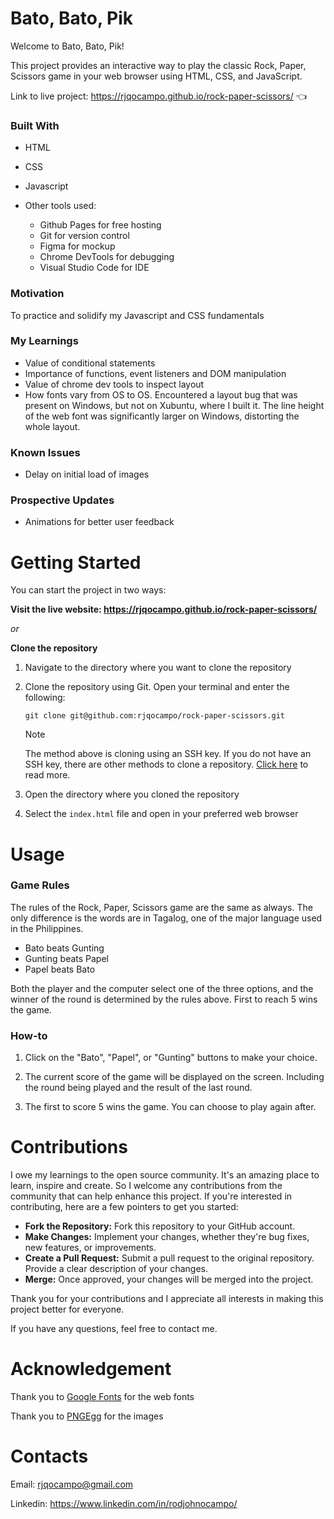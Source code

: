 # Bato, Bato, Pik

Welcome to Bato, Bato, Pik!

This project provides an interactive way to play the classic Rock, Paper, Scissors game in your web browser using HTML, CSS, and JavaScript.

Link to live project: https://rjqocampo.github.io/rock-paper-scissors/ :point_left:

### Built With
* HTML
* CSS
* Javascript
* Other tools used:
  
  * Github Pages for free hosting
  * Git for version control
  * Figma for mockup
  * Chrome DevTools for debugging
  * Visual Studio Code for IDE

### Motivation
To practice and solidify my Javascript and CSS fundamentals

### My Learnings
* Value of conditional statements
* Importance of functions, event listeners and DOM manipulation
* Value of chrome dev tools to inspect layout
* How fonts vary from OS to OS. Encountered a layout bug that was present on Windows, but not on Xubuntu, where I built it. The line height of the web font was significantly larger on Windows, distorting the whole layout.  

### Known Issues
* Delay on initial load of images

### Prospective Updates
* Animations for better user feedback

# Getting Started
You can start the project in two ways:

**Visit the live website: https://rjqocampo.github.io/rock-paper-scissors/**
  
_or_

**Clone the repository**

  1. Navigate to the directory where you want to clone the repository
  2. Clone the repository using Git. Open your terminal and enter the following:

      ```
     git clone git@github.com:rjqocampo/rock-paper-scissors.git
      ```
      > [!NOTE]  
      > The method above is cloning using an SSH key. If you do not have an SSH key, there are other methods to clone a repository. [Click here](https://docs.github.com/en/repositories/creating-and-managing-repositories/cloning-a-repository) to read more.

  4. Open the directory where you cloned the repository
  5. Select the `index.html` file and open in your preferred web browser

# Usage
### Game Rules

The rules of the Rock, Paper, Scissors game are the same as always. The only difference is the words are in Tagalog, one of the major language used in the Philippines.

* Bato beats Gunting
* Gunting beats Papel
* Papel beats Bato

Both the player and the computer select one of the three options, and the winner of the round is determined by the rules above. First to reach 5 wins the game.

### How-to

1. Click on the "Bato", "Papel", or "Gunting" buttons to make your choice.

2. The current score of the game will be displayed on the screen. Including the round being played and the result of the last round.

3. The first to score 5 wins the game. You can choose to play again after. 

# Contributions

I owe my learnings to the open source community. It's an amazing place to learn, inspire and create.  So I welcome any contributions from the community that can help enhance this project. If you're interested in contributing, here are a few pointers to get you started:

* **Fork the Repository:** Fork this repository to your GitHub account.
* **Make Changes:** Implement your changes, whether they're bug fixes, new features, or improvements.
* **Create a Pull Request:** Submit a pull request to the original repository. Provide a clear description of your changes.
* **Merge:** Once approved, your changes will be merged into the project.

Thank you for your contributions and I appreciate all interests in making this project better for everyone. 

If you have any questions, feel free to contact me.

# Acknowledgement

Thank you to [Google Fonts](https://fonts.google.com/) for the web fonts

Thank you to [PNGEgg](https://www.pngegg.com/) for the images

# Contacts

Email: rjqocampo@gmail.com

Linkedin: https://www.linkedin.com/in/rodjohnocampo/
